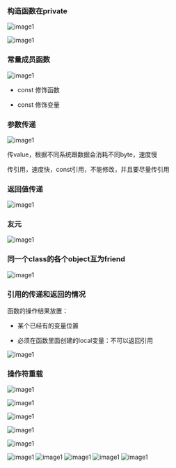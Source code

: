 ### 构造函数在private

![image1](pic/pic24.png)





![image1](pic/pic25.png)



### 常量成员函数

![image1](pic/pic26.png)



- const 修饰函数

- const 修饰变量





### 参数传递

![image1](pic/pic27.png)



传value，根据不同系统跟数据会消耗不同byte，速度慢

传引用，速度快，const引用，不能修改，并且要尽量传引用






### 返回值传递

![image1](pic/pic28.png)

### 友元

![image1](pic/pic29.png)

### 同一个class的各个object互为friend

![image1](pic/pic30.png)

### 引用的传递和返回的情况

函数的操作结果放置：

- 某个已经有的变量位置

- 必须在函数里面创建的local变量：不可以返回引用

![image1](pic/pic31.png)


### 操作符重载

![image1](pic/pic32.png)

![image1](pic/pic33.png)

![image1](pic/pic34.png)

![image1](pic/pic35.png)

![image1](pic/pic36.png)

![image1](pic/pic37.png)
![image1](pic/pic38.png)
![image1](pic/pic39.png)
![image1](pic/pic40.png)
![image1](pic/pic.png)
